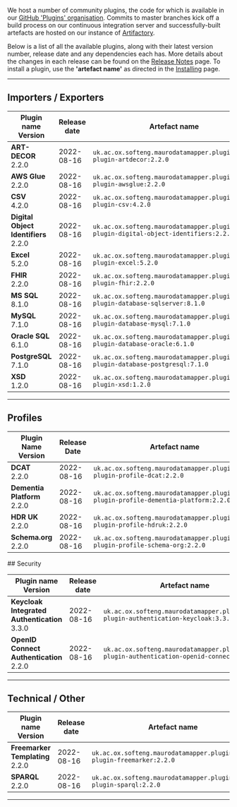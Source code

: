 We host a number of community plugins, the code for which is available in
our [GitHub 'Plugins' organisation](https://github.com/MauroDataMapper-Plugins).
Commits to master branches kick off a build process on our continuous integration server and successfully-built artefacts are hosted on our instance
of [Artifactory](https://jenkins.cs.ox.ac.uk/artifactory).

Below is a list of all the available plugins, along with their latest version number, release date and any dependencies each has. More details about the
changes in each release can be found on the [Release Notes](/about/release-notes) page. To install a plugin, use the **'artefact name'** as directed in
the [Installing](../docker) page.

---

## Importers / Exporters

<table style="width: 100%;">
    <thead>
        <tr>
            <th style="width: 20%;"><b>Plugin name<br/>Version</b></th>
            <th style="width: 15%;"><b>Release date</b></th>
            <th style="width: 45%;"><b>Artefact name</b></th>
            <th style="width: 15%;"><b>Dependencies</b></th>
        </tr>
    </thead>
    <tbody>
        <tr>
            <td><b>ART-DECOR</b><br/>2.2.0</td>
            <td>2022-08-16</td>
            <td><code>uk.ac.ox.softeng.maurodatamapper.plugins:mdm-plugin-artdecor:2.2.0</code></td>
            <td>Core &gt;= 5.2.0</td>
        </tr>
        <tr>
            <td><b>AWS Glue</b><br/>2.2.0</td>
            <td>2022-08-16</td>
            <td><code>uk.ac.ox.softeng.maurodatamapper.plugins:mdm-plugin-awsglue:2.2.0</code></td>
            <td>Core &gt;= 5.2.0</td>
        </tr>
        <tr>
            <td><b>CSV</b><br/>4.2.0</td>
            <td>2022-08-16</td>
            <td><code>uk.ac.ox.softeng.maurodatamapper.plugins:mdm-plugin-csv:4.2.0</code></td>
            <td>Core &gt;= 5.2.0</td>
        </tr>
        <tr>
            <td><b>Digital Object Identifiers</b><br/>2.2.0</td>
            <td>2022-08-16</td>
            <td><code>uk.ac.ox.softeng.maurodatamapper.plugins:mdm-plugin-digital-object-identifiers:2.2.0</code></td>
            <td>Core &gt;= 5.2.0</td>
        </tr>
        <tr>
            <td><b>Excel</b><br/>5.2.0</td>
            <td>2022-08-16</td>
            <td><code>uk.ac.ox.softeng.maurodatamapper.plugins:mdm-plugin-excel:5.2.0</code></td>
            <td>Core &gt;= 5.2.0</td>
        </tr>
        <tr>
            <td><b>FHIR</b><br/>2.2.0</td>
            <td>2022-08-16</td>
            <td><code>uk.ac.ox.softeng.maurodatamapper.plugins:mdm-plugin-fhir:2.2.0</code></td>
            <td>Core &gt;= 5.2.0</td>
        </tr>
        <tr>
            <td><b>MS SQL</b><br/>8.1.0</td>
            <td>2022-08-16</td>
            <td><code>uk.ac.ox.softeng.maurodatamapper.plugins:mdm-plugin-database-sqlserver:8.1.0</code></td>
            <td>Core &gt;= 5.2.0</td>
        </tr>
        <tr>
            <td><b>MySQL</b><br/>7.1.0</td>
            <td>2022-08-16</td>
            <td><code>uk.ac.ox.softeng.maurodatamapper.plugins:mdm-plugin-database-mysql:7.1.0</code></td>
            <td>Core &gt;= 5.2.0</td>
        </tr>
        <tr>
            <td><b>Oracle SQL</b><br/>6.1.0</td>
            <td>2022-08-16</td>
            <td><code>uk.ac.ox.softeng.maurodatamapper.plugins:mdm-plugin-database-oracle:6.1.0</code></td>
            <td>Core &gt;= 5.2.0</td>
        </tr>
        <tr>
            <td><b>PostgreSQL</b><br/>7.1.0</td>
            <td>2022-08-16</td>
            <td><code>uk.ac.ox.softeng.maurodatamapper.plugins:mdm-plugin-database-postgresql:7.1.0</code></td>
            <td>Core &gt;= 5.2.0</td>
        </tr>
        <tr>
            <td><b>XSD</b><br/>1.2.0</td>
            <td>2022-08-16</td>
            <td><code>uk.ac.ox.softeng.maurodatamapper.plugins:mdm-plugin-xsd:1.2.0</code></td>
            <td>Core &gt;= 5.2.0</td>
        </tr>
</tbody>
</table>

---

## Profiles

<table style="width: 100%;">
    <thead>
        <tr>
            <th style="width: 20%;"><b>Plugin Name<br/>Version</b></th>
            <th style="width: 15%;"><b>Release Date</b></th>
            <th style="width: 45%;"><b>Artefact name</b></th>
            <th style="width: 15%;"><b>Dependencies</b></th>
        </tr>
    </thead>
    <tbody>
        <tr>
            <td><b>DCAT</b><br/>2.2.0</td>
            <td>2022-08-16</td>
            <td><code>uk.ac.ox.softeng.maurodatamapper.plugins:mdm-plugin-profile-dcat:2.2.0</code></td>
            <td>Core &gt;= 5.2.0</td>
        </tr>
        <tr>
            <td><b>Dementia Platform</b><br/>2.2.0</td>
            <td>2022-08-16</td>
            <td><code>uk.ac.ox.softeng.maurodatamapper.plugins:mdm-plugin-profile-dementia-platform:2.2.0</code></td>
            <td>Core &gt;= 5.2.0</td>
        </tr>
        <tr>
            <td><b>HDR UK</b><br/>2.2.0</td>
            <td>2022-08-16</td>
            <td><code>uk.ac.ox.softeng.maurodatamapper.plugins:mdm-plugin-profile-hdruk:2.2.0</code></td>
            <td>Core &gt;= 5.2.0</td>
        </tr>
        <tr>
            <td><b>Schema.org</b><br/>2.2.0</td>
            <td>2022-08-16</td>
            <td><code>uk.ac.ox.softeng.maurodatamapper.plugins:mdm-plugin-profile-schema-org:2.2.0</code></td>
            <td>Core &gt;= 5.2.0</td>
        </tr>
</tbody>
</table>
## Security

<table style="width: 100%;">
    <thead>
        <tr>
            <th style="width: 20%;"><b>Plugin name<br/>Version</b></th>
            <th style="width: 15%;"><b>Release date</b></th>
            <th style="width: 45%;"><b>Artefact name</b></th>
            <th style="width: 15%;"><b>Dependencies</b></th>
        </tr>
    </thead>
    <tbody>
        <tr>
            <td><b>Keycloak Integrated Authentication</b><br/>3.3.0</td>
            <td>2022-08-16</td>
            <td><code>uk.ac.ox.softeng.maurodatamapper.plugins:mdm-plugin-authentication-keycloak:3.3.0</code></td>
            <td>Core &gt;= 5.2.0</td>
        </tr>
        <tr>
            <td><b>OpenID Connect Authentication</b><br/>2.2.0</td>
            <td>2022-08-16</td>
            <td><code>uk.ac.ox.softeng.maurodatamapper.plugins:mdm-plugin-authentication-openid-connect:2.2.0</code></td>
            <td>Core &gt;= 5.2.0</td>
        </tr>
</tbody>
</table>

---

## Technical / Other

<table style="width: 100%;">
    <thead>
        <tr>
            <th style="width: 20%;"><b>Plugin name<br/>Version</b></th>
            <th style="width: 15%;"><b>Release date</b></th>
            <th style="width: 45%;"><b>Artefact name</b></th>
            <th style="width: 15%;"><b>Dependencies</b></th>
        </tr>
    </thead>
    <tbody>
        <tr>
            <td><b>Freemarker Templating</b><br/>2.2.0</td>
            <td>2022-08-16</td>
            <td><code>uk.ac.ox.softeng.maurodatamapper.plugins:mdm-plugin-freemarker:2.2.0</code></td>
            <td>Core &gt;= 5.2.0</td>
        </tr>
        <tr>
            <td><b>SPARQL</b><br/>2.2.0</td>
            <td>2022-08-16</td>
            <td><code>uk.ac.ox.softeng.maurodatamapper.plugins:mdm-plugin-sparql:2.2.0</code></td>
            <td>Core &gt;= 5.2.0</td>
        </tr>
</tbody>
</table>



<!--  LocalWords:  plugins Artifactory plugin thead tr th tbody td br
 -->
<!--  LocalWords:  gt PostgreSQL AWS Keycloak Freemarker Sparql
 -->

---